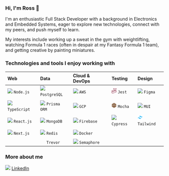 ### Hi, I'm Ross 👋

I'm an enthusiastic Full Stack Developer with a background in Electronics and Embedded Systems, eager to explore new technologies, connect with my peers, and push myself to learn.

My interests include working up a sweat in the gym with weightlifting, watching Formula 1 races (often in despair at my Fantasy Formula 1 team), and getting creative by painting miniatures.



### Technologies and tools I enjoy working with

| Web  | Data  | Cloud & DevOps | Testing | Design |
| :--- | :---  | :---   | :---    | :---   |
| <img width="16px" src="https://seeklogo.com/images/N/nodejs-logo-FBE122E377-seeklogo.com.png" />  `Node.js` | <img width="16px" src="https://cdn.jsdelivr.net/gh/devicons/devicon/icons/postgresql/postgresql-original.svg" />  `PostgreSQL` | <img width="16px" src="https://www.svgrepo.com/show/135834/amazon.svg" />  `AWS` | <img width="16px" src="https://raw.githubusercontent.com/devicons/devicon/2ae2a900d2f041da66e950e4d48052658d850630/icons/jest/jest-plain.svg" /> `Jest` | <img width="16px" src="https://cdn.jsdelivr.net/gh/devicons/devicon/icons/figma/figma-original.svg" />  `Figma` |
| | | | | |
| <img width="16px" src="https://cdn.jsdelivr.net/gh/devicons/devicon/icons/typescript/typescript-original.svg" />  `TypeScript` | <img width="16px" src="https://www.svgrepo.com/show/374002/prisma.svg" />  `Prisma ORM` | <img width="16px" src="https://www.ucloudstore.com/wp-content/uploads/2021/09/gcp-02.png" />  `GCP` | <img width="16px" src="https://raw.githubusercontent.com/devicons/devicon/2ae2a900d2f041da66e950e4d48052658d850630/icons/mocha/mocha-plain.svg" /> `Mocha` | <img width="16px" src="https://mui.com/static/logo.png" /> `MUI` |
| | | | | |
|  <img width="16px" src="https://cdn.jsdelivr.net/gh/devicons/devicon/icons/react/react-original.svg" />  `React.js` | <img width="16px" src="https://cdn.jsdelivr.net/gh/devicons/devicon/icons/mongodb/mongodb-original.svg" />  `MongoDB` | <img width="16px" src="https://external-content.duckduckgo.com/iu/?u=https%3A%2F%2F4.bp.blogspot.com%2F-Fxo_qnGJBj0%2FWRoDPNdlEII%2FAAAAAAAABF0%2F1mSHmv5gleQaCsHKEDgTB3DbNghjCXvZACLcB%2Fs1600%2Flogo_firebase_1920px_clr.png&f=1&nofb=1&ipt=034b12c928fb2471cbbd2f72c3553c41c3161e125e08e6ab0735c12b7416cff8&ipo=images" />  `Firebase` | <img width="16px" src="https://asset.jarombek.com/logos/cypress.png" />  `Cypress` | <img width="16px" src="https://raw.githubusercontent.com/devicons/devicon/2ae2a900d2f041da66e950e4d48052658d850630/icons/tailwindcss/tailwindcss-plain.svg" /> `Tailwind` |
| | | | | |
| <img width="16px" src="https://files.raycast.com/4dnlt8m2mcb98bzc4zb8pggc4csi" />  `Next.js` | <img width="16px" src="https://cdn.jsdelivr.net/gh/devicons/devicon/icons/redis/redis-original.svg" />  `Redis` | <img width="16px" src="https://www.docker.com/wp-content/uploads/2022/03/Moby-logo.png" />  `Docker` | |  |
| | | | | |
| | <img width="16px" height="16px" src="https://uploads-ssl.webflow.com/630e3428eec8a9908c388a87/6377543e4f7c00e6d8f71d0c_Color%3DYellow.svg" /> `Trevor` | <img width="16px" src="https://avatars.githubusercontent.com/u/9742242?s=200&v=4" /> `Semaphore` | | |

### More about me
<img width="16px" src="https://camo.githubusercontent.com/603c4b5be183feb62c872b2507be983d63148742c5746554777656b5d8d4df4e/68747470733a2f2f63646e2e6a7364656c6976722e6e65742f67682f64657669636f6e732f64657669636f6e2f69636f6e732f6c696e6b6564696e2f6c696e6b6564696e2d6f726967696e616c2e737667" /> [LinkedIn](https://www.linkedin.com/in/rossllewellyn/)

